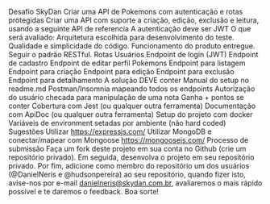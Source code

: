 Desafio SkyDan
Criar uma API de Pokemons com autenticação e rotas protegidas
Criar uma API com suporte a criação, edição, exclusão e leitura, usando a seguinte API de referencia A autenticação deve ser JWT
O que será avaliado:
Arquitetura escolhida para desenvolvimento do teste.
Qualidade e simplicidade do código.
Funcionamento do produto entregue.
Seguir o padrão RESTful.
Rotas
Usuários
Endpoint de login (JWT)
Endpoint de cadastro
Endpoint de editar perfil
Pokemons
Endpoint para listagem
Endpoint para criação
Endpoint para edição
Endpoint para exclusão
Endpoint para detalhamento
A solução DEVE conter
Manual do setup no readme.md
Postman/Insomnia mapeando todos os endpoints
Autorização do usuário checada para manipulação de uma nota
Ganha + pontos se conter
Cobertura com Jest (ou qualquer outra ferramenta)
Documentação com ApiDoc (ou qualquer outra ferramenta)
Setup do projeto com docker
Variáveis de environment setadas por ambiente (não hard coded)
Sugestões
Utilizar https://expressjs.com/
Utilizar MongoDB e conectar/mapear com Mongoose https://mongoosejs.com/
Processo de submissão
Faça um fork deste projeto em sua conta no Github (crie um repositório privado).
Em seguida, desenvolva o projeto em seu repositório privado.
Por fim, adicione como membro do repositório um dos usuários (@DanielNeris e @hudsonpereira) ao seu repositório, quando fizer isto, avise-nos por e-mail danielneris@skydan.com.br, avaliaremos o mais rápido possível e te daremos o feedback.
Boa sorte!
